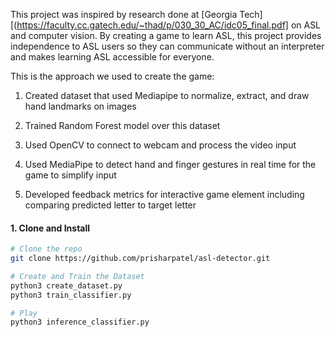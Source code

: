 This project was inspired by research done at [Georgia Tech][(https://faculty.cc.gatech.edu/~thad/p/030_30_AC/idc05_final.pdf] on ASL and computer vision. 
By creating a game to learn ASL, this project provides independence to ASL users so they can communicate without an interpreter and makes learning ASL accessible for everyone. 

This is the approach we used to create the game: 
1. Created dataset that used Mediapipe to normalize, extract, and draw hand landmarks on images

2. Trained Random Forest model over this dataset

3. Used OpenCV to connect to webcam and process the video input

4. Used MediaPipe to detect hand and finger gestures in real time for the game to simplify input 

5. Developed feedback metrics for interactive game element including comparing predicted letter to target letter

#### 1. Clone and Install

```bash
# Clone the repo
git clone https://github.com/prisharpatel/asl-detector.git

# Create and Train the Dataset
python3 create_dataset.py
python3 train_classifier.py

# Play
python3 inference_classifier.py
```

